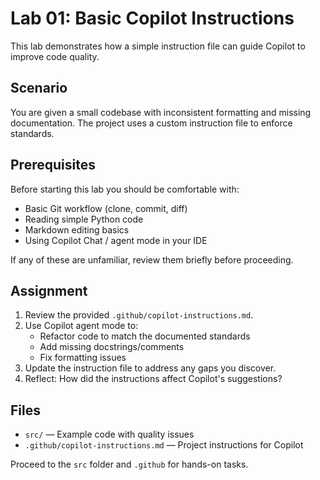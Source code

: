 # Lab 01: Basic Copilot Instructions

This lab demonstrates how a simple instruction file can guide Copilot to improve code quality.

## Scenario

You are given a small codebase with inconsistent formatting and missing documentation. The project uses a custom instruction file to enforce standards.

## Prerequisites

Before starting this lab you should be comfortable with:

- Basic Git workflow (clone, commit, diff)
- Reading simple Python code
- Markdown editing basics
- Using Copilot Chat / agent mode in your IDE

If any of these are unfamiliar, review them briefly before proceeding.

## Assignment

1. Review the provided `.github/copilot-instructions.md`.
2. Use Copilot agent mode to:
   - Refactor code to match the documented standards
   - Add missing docstrings/comments
   - Fix formatting issues
3. Update the instruction file to address any gaps you discover.
4. Reflect: How did the instructions affect Copilot's suggestions?

## Files

- `src/` — Example code with quality issues
- `.github/copilot-instructions.md` — Project instructions for Copilot

Proceed to the `src` folder and `.github` for hands-on tasks.
